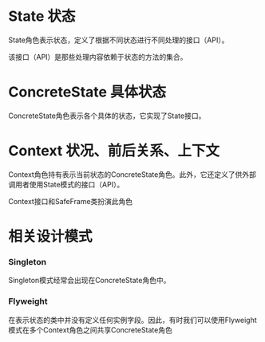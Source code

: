 # State 状态

State角色表示状态，定义了根据不同状态进行不同处理的接口（API）。

该接口（API）是那些处理内容依赖于状态的方法的集合。

# ConcreteState 具体状态

ConcreteState角色表示各个具体的状态，它实现了State接口。

# Context 状况、前后关系、上下文

Context角色持有表示当前状态的ConcreteState角色。此外，它还定义了供外部调用者使用State模式的接口（API）。

Context接口和SafeFrame类扮演此角色

# 相关设计模式

### Singleton 

Singleton模式经常会出现在ConcreteState角色中。

### Flyweight

在表示状态的类中并没有定义任何实例字段。因此，有时我们可以使用Flyweight模式在多个Context角色之间共享ConcreteState角色
